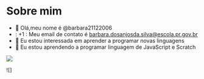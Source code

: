 # Sobre mim
- 👋 Olá,meu nome é @barbara21122006
- : +1 : Meu email de contato é barbara.dosanjosda.silva@escola.pr.gov.br
- 👀 Eu estou interessada em aprender a programar novas linguagens
- 🌱 Eu estou aprendendo a programar linguagem de JavaScript e Scratch

![](https://img.shields.io/badge/Scratch-4D97EF?style=Scratch&logoColor=white)

![]
